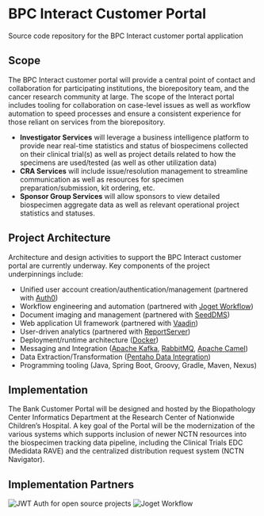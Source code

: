 # BPC Interact Customer Portal
Source code repository for the BPC Interact customer portal application

## Scope
The BPC Interact customer portal will provide a central point of contact and collaboration for participating institutions, the biorepository team, and the cancer research community at large.  The scope of the Interact portal includes tooling for collaboration on case-level issues as well as workflow automation to speed processes and ensure a consistent experience for those reliant on services from the biorepository.
 - **Investigator Services** will leverage a business intelligence platform to provide near real-time statistics and status of biospecimens collected on their clinical trial(s) as well as project details related to how the specimens are used/tested (as well as other utilization data)
 - **CRA Services** will include issue/resolution management to streamline communication as well as resources for specimen preparation/submission, kit ordering, etc. 
 - **Sponsor Group Services** will allow sponsors to view detailed biospecimen aggregate data as well as relevant operational project statistics and statuses.

## Project Architecture
Architecture and design activities to support the BPC Interact customer portal are currently underway.  Key components of the project underpinnings include:
 - Unified user account creation/authentication/management (partnered with [Auth0](https://auth0.com/))
 - Workflow engineering and automation (partnered with [Joget Workflow](http://www.joget.org))
 - Document imaging and management (partnered with [SeedDMS](http://www.seeddms.org/index.php))
 - Web application UI framework (partnered with [Vaadin](https://vaadin.com/))
 - User-driven analytics (partnered with [ReportServer](https://reportserver.net/en/))
 - Deployment/runtime architecture ([Docker](https://www.docker.com/))
 - Messaging and Integration ([Apache Kafka](https://kafka.apache.org/), [RabbitMQ](https://www.rabbitmq.com/), [Apache Camel](https://camel.apache.org/))
 - Data Extraction/Transformation ([Pentaho Data Integration](http://www.pentaho.com/product/data-integration))
 - Programming tooling (Java, Spring Boot, Groovy, Gradle, Maven, Nexus)
 
## Implementation
The Bank Customer Portal will be designed and hosted by the Biopathology Center Informatics Department at the Research Center of Nationwide Children’s Hospital.  A key goal of the Portal will be the modernization of the various systems which supports inclusion of newer NCTN resources into the biospecimen tracking data pipeline, including the Clinical Trials EDC (Medidata RAVE) and the centralized distribution request system (NCTN Navigator). 

## Implementation Partners
![JWT Auth for open source projects](https://cdn.auth0.com/oss/badges/a0-badge-dark.png)
![Joget Workflow](http://www.joget.org/wp-content/uploads/2017/10/JogetWORKFLOWlogo.png)
